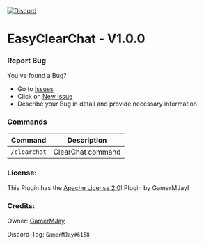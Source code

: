 
[![Discord](https://img.shields.io/badge/chat-on%20discord-7289da.svg)](https://discord.gg/RuF5gxRNfQ)
# EasyClearChat - V1.0.0  

### Report Bug
You've found a Bug?
- Go to [Issues](https://github.com/GamerMJay/EasyClearChat/issues)
- Click on [New Issue](https://github.com/GamerMJay/EasyClearChat/issues/new/choose)
- Describe your Bug in detail and provide necessary information

### Commands
|**Command**|**Description**|
|-----------|---------------|
|`/clearchat`|ClearChat command|

### License:
This Plugin has the [Apache License 2.0](/LICENSE)! Plugin by GamerMJay!

### Credits:
Owner: [GamerMJay](https://github.com/GamerMJay)

Discord-Tag: `GamerMJay#6158`
